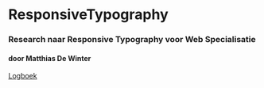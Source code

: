 ResponsiveTypography
====================

### Research naar Responsive Typography voor Web Specialisatie ###
#### door Matthias De Winter ####
[Logboek](logboek.md)

